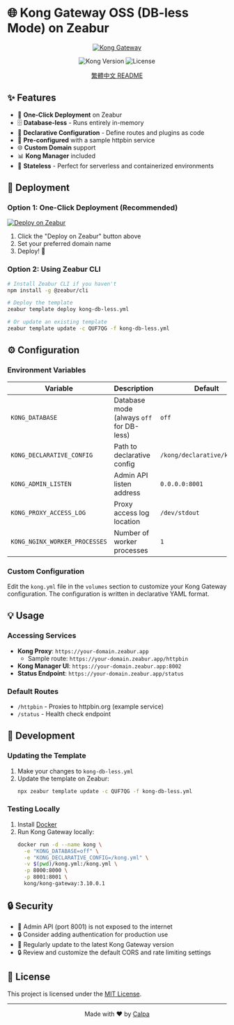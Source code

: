 # 🌐 Kong Gateway OSS (DB-less Mode) on Zeabur

<div align="center">

[![Kong Gateway](https://camo.githubusercontent.com/733593a5edce1e6474a3a82297582a813bbee7ba2edee6db8b35aa8c744a1e83/68747470733a2f2f6b6f6e6768712e636f6d2f77702d636f6e74656e742f75706c6f6164732f323031382f30352f6b6f6e672d6c6f676f2d6769746875622d726561646d652e706e67)](https://zeabur.com/templates/QUF7QG)

![Kong Version](https://img.shields.io/badge/Kong-3.10.0.1-blue)
![License](https://img.shields.io/badge/License-MIT-green)

[繁體中文 README](README.zh-TW.md)

</div>

## ✨ Features

- 🚀 **One-Click Deployment** on Zeabur
- 🗄️ **Database-less** - Runs entirely in-memory
- 📝 **Declarative Configuration** - Define routes and plugins as code
- 🔌 **Pre-configured** with a sample httpbin service
- 🌐 **Custom Domain** support
- 📊 **Kong Manager** included
- 🔄 **Stateless** - Perfect for serverless and containerized environments

## 🚀 Deployment

### Option 1: One-Click Deployment (Recommended)

[![Deploy on Zeabur](https://zeabur.com/button.svg)](https://zeabur.com/templates/QUF7QG)

1. Click the "Deploy on Zeabur" button above
2. Set your preferred domain name
3. Deploy! 🚀

### Option 2: Using Zeabur CLI

```bash
# Install Zeabur CLI if you haven't
npm install -g @zeabur/cli

# Deploy the template
zeabur template deploy kong-db-less.yml

# Or update an existing template
zeabur template update -c QUF7QG -f kong-db-less.yml
```

## ⚙️ Configuration

### Environment Variables

| Variable | Description | Default |
|----------|-------------|---------|
| `KONG_DATABASE` | Database mode (always `off` for DB-less) | `off` |
| `KONG_DECLARATIVE_CONFIG` | Path to declarative config | `/kong/declarative/kong.yml` |
| `KONG_ADMIN_LISTEN` | Admin API listen address | `0.0.0.0:8001` |
| `KONG_PROXY_ACCESS_LOG` | Proxy access log location | `/dev/stdout` |
| `KONG_NGINX_WORKER_PROCESSES` | Number of worker processes | `1` |

### Custom Configuration

Edit the `kong.yml` file in the `volumes` section to customize your Kong Gateway configuration. The configuration is written in declarative YAML format.

## 💡 Usage

### Accessing Services

- **Kong Proxy**: `https://your-domain.zeabur.app`
  - Sample route: `https://your-domain.zeabur.app/httpbin`
- **Kong Manager UI**: `https://your-domain.zeabur.app:8002`
- **Status Endpoint**: `https://your-domain.zeabur.app/status`

### Default Routes

- `/httpbin` - Proxies to httpbin.org (example service)
- `/status` - Health check endpoint

## 🔧 Development

### Updating the Template

1. Make your changes to `kong-db-less.yml`
2. Update the template on Zeabur:
   ```bash
   npx zeabur template update -c QUF7QG -f kong-db-less.yml
   ```

### Testing Locally

1. Install [Docker](https://www.docker.com/)
2. Run Kong Gateway locally:
   ```bash
   docker run -d --name kong \
     -e "KONG_DATABASE=off" \
     -e "KONG_DECLARATIVE_CONFIG=/kong.yml" \
     -v $(pwd)/kong.yml:/kong.yml \
     -p 8000:8000 \
     -p 8001:8001 \
     kong/kong-gateway:3.10.0.1
   ```

## 🔒 Security

- 🔐 Admin API (port 8001) is not exposed to the internet
- 🔒 Consider adding authentication for production use
- 🔄 Regularly update to the latest Kong Gateway version
- 🔒 Review and customize the default CORS and rate limiting settings

## 📄 License

This project is licensed under the [MIT License](LICENSE).

---

<div align="center">
  Made with ❤️ by <a href="https://calpa.me">Calpa</a>
</div>
